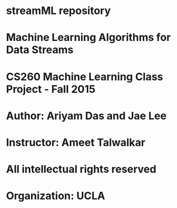# streamML repository
# Machine Learning Algorithms for Data Streams
# CS260 Machine Learning Class Project - Fall 2015
# Author: Ariyam Das and Jae Lee
# Instructor: Ameet Talwalkar
# All intellectual rights reserved
# Organization: UCLA
